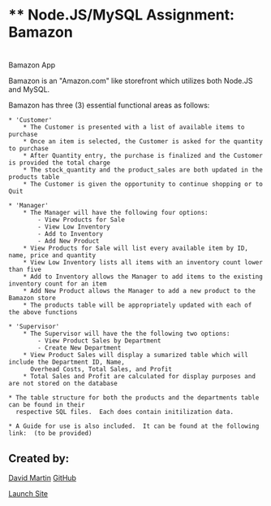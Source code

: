 # ** Node.JS/MySQL Assignment:  Bamazon
#

Bamazon App

Bamazon is an "Amazon.com" like storefront which utilizes both Node.JS and MySQL.

Bamazon has three (3) essential functional areas as follows:

    * 'Customer'
        * The Customer is presented with a list of available items to purchase
        * Once an item is selected, the Customer is asked for the quantity to purchase
        * After Quantity entry, the purchase is finalized and the Customer is provided the total charge
        * The stock_quantity and the product_sales are both updated in the products table
        * The Customer is given the opportunity to continue shopping or to Quit

    * 'Manager'
        * The Manager will have the following four options:
            - View Products for Sale
            - View Low Inventory
            - Add to Inventory
            - Add New Product
        * View Products for Sale will list every available item by ID, name, price and quantity
        * View Low Inventory lists all items with an inventory count lower than five
        * Add to Inventory allows the Manager to add items to the existing inventory count for an item
        * Add New Product allows the Manager to add a new product to the Bamazon store
        * The products table will be appropriately updated with each of the above functions

    * 'Supervisor'
        * The Supervisor will have the the following two options:
            - View Product Sales by Department
            - Create New Department
        * View Product Sales will display a sumarized table which will include the Department ID, Name,
          Overhead Costs, Total Sales, and Profit
        * Total Sales and Profit are calculated for display purposes and are not stored on the database

    * The table structure for both the products and the departments table can be found in their 
      respective SQL files.  Each does contain initilization data.

    * A Guide for use is also included.  It can be found at the following link:  (to be provided)



## **Created by:** #

[David Martin](mailto:webdevelopment.du@gmail.com)
[GitHub](https://github.com/nitramdivad)

[Launch Site](https://nitramdivad.github.io/)

